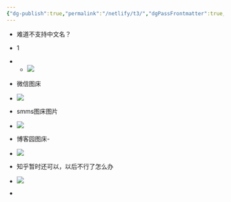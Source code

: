 ```yaml
---
{"dg-publish":true,"permalink":"/netlify/t3/","dgPassFrontmatter":true,"noteIcon":""}
---
```


- 难道不支持中文名？
- 1
- - ![](https://mmbiz.qpic.cn/mmbiz_jpg/SL01kv8vjY2GjsC04C0fu1fEKpNBbnL8jYkSxickUaTEld8Dh7SYySP4icheZpLH7ibNxrHNu6jspEAHbEjoibTjyA/640)
- 微信图床
- ![](https://mmbiz.qpic.cn/mmbiz_jpg/SL01kv8vjY2GjsC04C0fu1fEKpNBbnL8jYkSxickUaTEld8Dh7SYySP4icheZpLH7ibNxrHNu6jspEAHbEjoibTjyA/640?wx_fmt=jpeg&tp=webp&wxfrom=5&wx_lazy=1&wx_co=1)
- smms图床图片
- ![](https://s2.loli.net/2024/07/26/xrsUKjZJ28t7wEh.png)

- 博客园图床-
- ![](https://img2024.cnblogs.com/other/626506/202407/626506-20240726023214556-194315284.png)
- 知乎暂时还可以，以后不行了怎么办
- ![](https://pic4.zhimg.com/v2-8a2485f699ef4d880d01a54a7efa9923_r.jpg)
- 